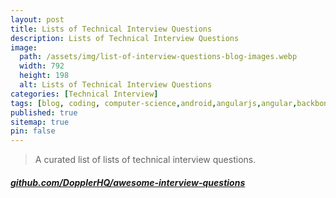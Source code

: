 ```yaml
---
layout: post
title: Lists of Technical Interview Questions
description: Lists of Technical Interview Questions
image:
  path: /assets/img/list-of-interview-questions-blog-images.webp
  width: 792
  height: 198
  alt: Lists of Technical Interview Questions
categories: [Technical Interview]
tags: [blog, coding, computer-science,android,angularjs,angular,backbonejs,cpp,c,dotnet,clojure,css,django,elastic,emberjs,erlang,golang,graphql,html,ionic,ios,java,javascript,jquery,front-end,knockoutjs,less,lisp,nodejs,objective-c,php,python,reactjs,rails,ruby,rust,sass,scala,shell,spark,swift,vuejs,wordpress,typescript,technical-interview,technical-interview-questions,list-of-interview-questions]
published: true
sitemap: true
pin: false
---
```






> A curated list of lists of technical interview questions.

##### [github.com/DopplerHQ/awesome-interview-questions](https://github.com/DopplerHQ/awesome-interview-questions)
